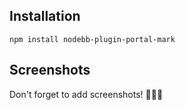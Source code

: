 ## Installation

    npm install nodebb-plugin-portal-mark

## Screenshots

Don't forget to add screenshots!

